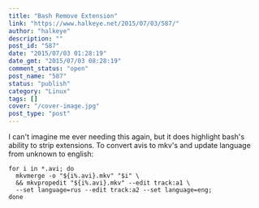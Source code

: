 ```yaml
---
title: "Bash Remove Extension"
link: "https://www.halkeye.net/2015/07/03/587/"
author: "halkeye"
description: ""
post_id: "587"
date: "2015/07/03 01:28:19"
date_gmt: "2015/07/03 08:28:19"
comment_status: "open"
post_name: "587"
status: "publish"
category: "Linux"
tags: []
cover: "/cover-image.jpg"
post_type: "post"
---
```


I can't imagine me ever needing this again, but it does highlight bash's ability to strip extensions. To convert avis to mkv's and update language from unknown to english: 
    
    
    for i in *.avi; do
      mkvmerge -o "${i%.avi}.mkv" "$i" \
      && mkvpropedit "${i%.avi}.mkv" --edit track:a1 \
      --set language=rus --edit track:a2 --set language=eng;
    done
